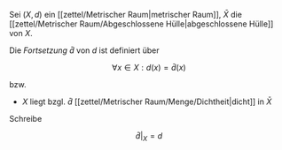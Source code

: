 Sei $(X, d)$ ein [[zettel/Metrischer Raum|metrischer Raum]], $\bar{X}$ die [[zettel/Metrischer Raum/Abgeschlossene Hülle|abgeschlossene Hülle]] von $X$.

Die *Fortsetzung* $\bar{d}$ von $d$ ist definiert über

$$
	\forall x \in X : d(x) = \bar{d}(x)
$$

bzw.
- $X$ liegt bzgl. $\bar{d}$ [[zettel/Metrischer Raum/Menge/Dichtheit|dicht]] in $\bar{X}$

Schreibe

$$
	\bar{d}|_X = d
$$